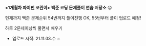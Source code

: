 **<1개월차 파이썬 코린이> 백준 코딩 문제풀이 연습 저장소** 😊

현재까지 백준 문제순위 54번까지 풀이진행 OK, 55번부터 풀이 업로드 예정!

하루 2문제이상씩 풀면서 배우기 

* 업로드 시작: 21.11.03.수 ~
